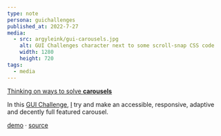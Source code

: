 ```yaml
---
type: note
persona: guichallenges
published_at: 2022-7-27
media:
  - src: argyleink/gui-carousels.jpg
    alt: GUI Challenges character next to some scroll-snap CSS code
    width: 1280
    height: 720
tags: 
  - media
---
```


[Thinking on ways to solve **carousels**](https://www.youtube.com/watch?v=CXJv6zM003M&list=PLNYkxOF6rcIAaV1wwI9540OC_3XoIzMjQ)  

In this [GUI Challenge](https://goo.gle/GUIchallenges), 
[I](https://www.youtube.com/channel/UCBGr3ZMcV5jke40_Wrv3fNA) 
try and make an accessible, responsive, adaptive and decently 
full featured carousel.

[demo](https://gui-challenges.web.app/carousel/dist/) · 
[source](https://github.com/argyleink/gui-challenges)